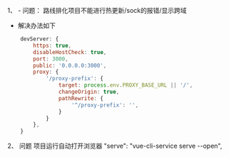 1、 - 问题： 路线排化项目不能进行热更新/sock的报错/显示跨域
- 解决办法如下
```js
    devServer: {
        https: true,
        disableHostCheck: true,
        port: 3000,
        public: '0.0.0.0:3000',
        proxy: {
            '/proxy-prefix': {
                target: process.env.PROXY_BASE_URL || '/',
                changeOrigin: true,
                pathRewrite: {
                    '^/proxy-prefix': '',
                }
            }
        },
    }
```

2、
  问题 项目运行自动打开浏览器
  "serve": "vue-cli-service serve --open",